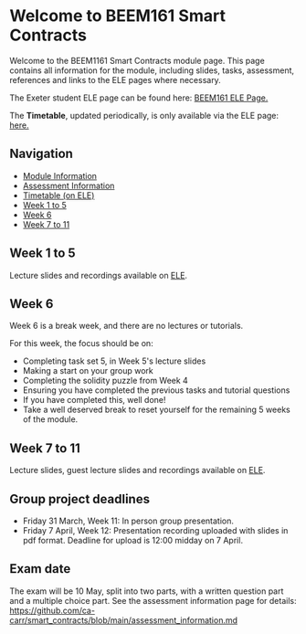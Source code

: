 # Welcome to BEEM161 Smart Contracts

Welcome to the BEEM1161 Smart Contracts module page. This page contains all information for the module, including slides, tasks, assessment, references and links to the ELE pages where necessary. 

The Exeter student ELE page can be found here: <a href="https://vle.exeter.ac.uk/course/view.php?id=14438"> BEEM161 ELE Page. </a> 

The **Timetable**, updated periodically, is only available via the ELE page: <a href="https://vle.exeter.ac.uk/course/view.php?id=14438"> here. </a>



## Navigation
- [Module Information ](/module_information.md)
- [Assessment Information ](/assessment_information.md)
-  <a href="https://vle.exeter.ac.uk/course/view.php?id=14438"> Timetable (on ELE) </a> 
- [Week 1 to 5](#week-1-5)
- [Week 6](#week-6)
- [Week 7 to 11](#week-7-11)

<!---
- [Week 1](#week-1)
- [Week 2](#week-2)
- [Week 3](#week-3)
- [Week 4](#week-4)
- [Week 5](#week-5)
- [Week 6](#week-6)
- [Week 7](#week-7)
- [Week 8](#week-8)
- [Week 9](#week-9)
- [Week 10](#week-10)
- [Week 11](#week-11)
--->

## Week 1 to 5
Lecture slides and recordings available on <a href="https://vle.exeter.ac.uk/course/view.php?id=14438"> ELE</a>.

## Week 6
Week 6 is a break week, and there are no lectures or tutorials. 

For this week, the focus should be on:
- Completing task set 5, in Week 5's lecture slides
- Making a start on your group work
- Completing the solidity puzzle from Week 4
- Ensuring you have completed the previous tasks and tutorial questions
- If you have completed this, well done!
- Take a well deserved break to reset yourself for the remaining 5 weeks of the module.

## Week 7 to 11
Lecture slides, guest lecture slides and recordings available on <a href="https://vle.exeter.ac.uk/course/view.php?id=14438"> ELE</a>.

## Group project deadlines
- Friday 31 March, Week 11: In person group presentation.
- Friday 7 April, Week 12: Presentation recording uploaded with slides in pdf format. Deadline for upload is 12:00 midday on 7 April.

## Exam date
The exam will be 10 May, split into two parts, with a written question part and a multiple choice part. 
See the assessment information page for details: https://github.com/ca-carr/smart_contracts/blob/main/assessment_information.md
